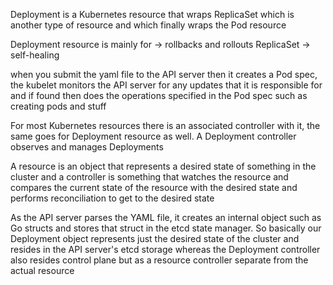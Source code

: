 Deployment is a Kubernetes resource that wraps ReplicaSet which is another type of resource and which finally wraps the Pod resource 

Deployment resource is mainly for -> rollbacks and rollouts
ReplicaSet -> self-healing

when you submit the yaml file to the API server then it creates a Pod spec, the kubelet monitors the API server for any updates that it is responsible for and if found then does the operations specified in the Pod spec such as creating pods and stuff

For most Kubernetes resources there is an associated controller with it, the same goes for Deployment resource as well. A Deployment controller observes and manages Deployments 

A resource is an object that represents a desired state of something in the cluster and a controller is something that watches the resource and compares the current state of the resource with the desired state and performs reconciliation to get to the desired state

As the API server parses the YAML file, it creates an internal object such as Go structs and stores that struct in the etcd state manager. So basically our Deployment object represents just the desired state of the cluster and resides in the API server's etcd storage whereas the Deployment controller also resides control plane but as a resource controller separate from the actual resource

